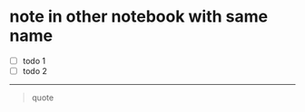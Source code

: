 # note in other notebook with same name

- [ ] todo 1
- [ ] todo 2

------------------------------------------------------------------------

> quote